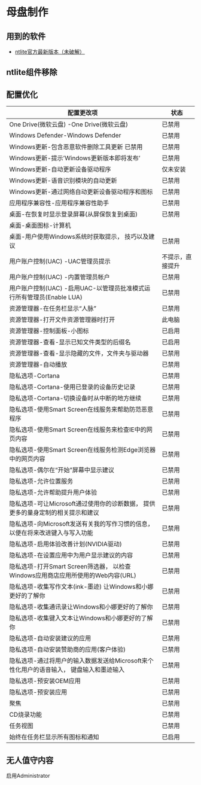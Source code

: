 # 母盘制作

## 用到的软件

* [ntlite官方最新版本（未破解）](https://www.ntlite.com/download/)

## ntlite组件移除

## 配置优化

| 配置更改项                                                   | 状态             |
| ------------------------------------------------------------ | ---------------- |
| One Drive(微软云盘) -One Drive(微软云盘)                     | 已禁用           |
| Windows Defender-Windows Defender                            | 已禁用           |
| Windows更新-包含恶意软件删除工具更新 已禁用                  | 已禁用           |
| Windows更新-提示’Windows更新版本即将发布’                    | 已禁用           |
| Windows更新-自动更新设备驱动程序                             | 仅未安装         |
| Windows更新-语音识别模块的自动更新                           | 已禁用           |
| Windows更新-通过网络自动更新设备驱动程序和图标               | 已禁用           |
| 应用程序兼容性-应用程序兼容性助手                            | 已禁用           |
| 桌面-在恢复时显示登录屏幕(从屏保恢复到桌面)                  | 已禁用           |
| 桌面-桌面图标-计算机                                         |                  |
| 桌面-用户使用Windows系统时获取提示， 技巧以及建议            | 已禁用           |
| 用户账户控制(UAC) -UAC管理员提示                             | 不提示，直接提升 |
| 用户账户控制(UAC) -内置管理员帐户                            | 已禁用           |
| 用户账户控制(UAC) -启用UAC-以管理员批准模式运行所有管理员(Enable LUA) | 已禁用           |
| 资源管理器-在任务栏显示“人脉”                                | 已禁用           |
| 资源管理器-打开文件资源管理器时打开                          | 此电脑           |
| 资源管理器-控制面板-小图标                                   | 已启用           |
| 资源管理器-查看-显示已知文件类型的后缀名                     | 已启用           |
| 资源管理器-查看-显示隐藏的文件，文件夹与驱动器               | 已禁用           |
| 资源管理器-自动播放                                          | 已禁用           |
| 隐私选项-Cortana                                             | 已禁用           |
| 隐私选项-Cortana-使用已登录的设备历史记录                    | 已禁用           |
| 隐私选项-Cortana-切换设备时从中断的地方继续                  | 已禁用           |
| 隐私选项-使用Smart Screen在线服务来帮助防范恶意程序          | 已禁用           |
| 隐私选项-使用Smart Screen在线服务来检查IE中的网页内容        | 已禁用           |
| 隐私选项-使用Smart Screen在线服务检测Edge浏览器中的网页内容  | 已禁用           |
| 隐私选项-偶尔在“开始”屏幕中显示建议                          | 已禁用           |
| 隐私选项-允许位置服务                                        | 已禁用           |
| 隐私选项-允许帮助提升用户体验                                | 已禁用           |
| 隐私选项-可让Microsoft通过使用你的诊断数据， 提供更多的量身定制的相关提示和建议 | 已禁用           |
| 隐私选项-向Microsoft发送有关我的写作习惯的信息， 以便在将来改进键入与写入功能 | 已禁用           |
| 隐私选项-启用体验改善计划(NVIDIA驱动)                        | 已禁用           |
| 隐私选项-在设置应用中为用户显示建议的内容                    | 已禁用           |
| 隐私选项-打开Smart Screen筛选器， 以检查Windows应用商店应用所使用的Web内容(URL) | 已禁用           |
| 隐私选项-收集写作文本(ink-墨迹) 让Windows和小娜更好的了解你  | 已禁用           |
| 隐私选项-收集通讯录让Windows和小娜更好的了解你               | 已禁用           |
| 隐私选项-收集键入文本让Windows和小娜更好的了解你             | 已禁用           |
| 隐私选项-自动安装建议的应用                                  | 已禁用           |
| 隐私选项-自动安装赞助商的应用(客户体验)                      | 已禁用           |
| 隐私选项-通过将用户的输入数据发送给Microsoft来个性化用户的语音输入， 键盘输入和墨迹输入 | 已禁用           |
| 隐私选项-预安装OEM应用                                       | 已禁用           |
| 隐私选项-预安装应用                                          | 已禁用           |
| 聚焦                                                         | 已禁用           |
| CD烧录功能                                                   | 已禁用           |
| 任务视图                                                     | 已禁用           |
| 始终在任务栏显示所有图标和通知                               | 已启用           |

## 无人值守内容

启用Administrator